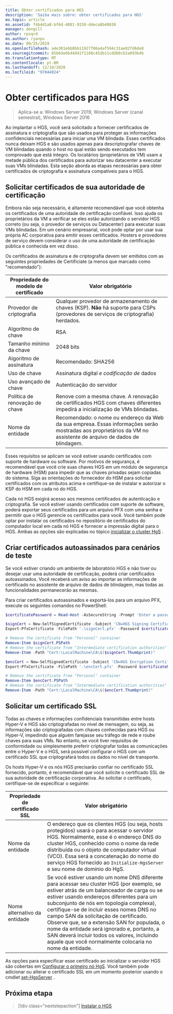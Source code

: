 ```yaml
---
title: Obter certificados para HGS
description: 'Saiba mais sobre: obter certificados para HGS'
ms.topic: article
ms.assetid: f4b4d1a8-bf6d-4881-9150-ddeca8b48038
manager: dongill
author: rpsqrd
ms.author: ryanpu
ms.date: 09/25/2019
ms.openlocfilehash: a4e301ebb8bb11927f86a4af594c31ae02fd6de8
ms.sourcegitcommit: 65b6de6b44d41f1180c45db11cdd60cb2a093b46
ms.translationtype: MT
ms.contentlocale: pt-BR
ms.lasthandoff: 12/10/2020
ms.locfileid: "97044024"
---
```

# <a name="obtain-certificates-for-hgs"></a>Obter certificados para HGS

>Aplica-se a: Windows Server 2019, Windows Server (canal semestral), Windows Server 2016

Ao implantar o HGS, você será solicitado a fornecer certificados de assinatura e criptografia que são usados para proteger as informações confidenciais necessárias para iniciar uma VM blindada.
Esses certificados nunca deixam HGS e são usados apenas para descriptografar chaves de VM blindadas quando o host no qual estão sendo executados tem comprovado que está íntegro.
Os locatários (proprietários de VM) usam a metade pública dos certificados para autorizar seu datacenter a executar suas VMs blindadas.
Esta seção aborda as etapas necessárias para obter certificados de criptografia e assinatura compatíveis para o HGS.

## <a name="request-certificates-from-your-certificate-authority"></a>Solicitar certificados de sua autoridade de certificação

Embora não seja necessário, é altamente recomendável que você obtenha os certificados de uma autoridade de certificação confiável.
Isso ajuda os proprietários da VM a verificar se eles estão autorizando o servidor HGS correto (ou seja, o provedor de serviços ou Datacenter) para executar suas VMs blindadas.
Em um cenário empresarial, você pode optar por usar sua própria AC corporativa para emitir esses certificados.
Hosters e provedores de serviço devem considerar o uso de uma autoridade de certificação pública e conhecida em vez disso.

Os certificados de assinatura e de criptografia devem ser emitidos com as seguintes propriedades de Certificiate (a menos que marcado como "recomendado"):

Propriedade do modelo de certificado | Valor obrigatório
------------------------------|----------------
Provedor de criptografia               | Qualquer provedor de armazenamento de chaves (KSP). **Não** há suporte para CSPs (provedores de serviços de criptografia) herdados.
Algoritmo de chave                 | RSA
Tamanho mínimo da chave              | 2048 bits
Algoritmo de assinatura           | Recomendado: SHA256
Uso de chave                     | Assinatura digital *e codificação de* dados
Uso avançado de chave            | Autenticação do servidor
Política de renovação de chave            | Renove com a mesma chave. A renovação de certificados HGS com chaves diferentes impedirá a inicialização de VMs blindadas.
Nome da entidade                  | Recomendado: o nome ou endereço da Web da sua empresa. Essas informações serão mostradas aos proprietários da VM no assistente de arquivo de dados de blindagem.

Esses requisitos se aplicam se você estiver usando certificados com suporte de hardware ou software.
Por motivos de segurança, é recomendável que você crie suas chaves HGS em um módulo de segurança de hardware (HSM) para impedir que as chaves privadas sejam copiadas do sistema.
Siga as orientações do fornecedor do HSM para solicitar certificados com os atributos acima e certifique-se de instalar e autorizar o KSP do HSM em cada nó do HGS.

Cada nó HGS exigirá acesso aos mesmos certificados de autenticação e criptografia.
Se você estiver usando certificados com suporte de software, poderá exportar seus certificados para um arquivo PFX com uma senha e permitir que o HGS gerencie os certificados para você.
Você também pode optar por instalar os certificados no repositório de certificados do computador local em cada nó HGS e fornecer a impressão digital para o HGS.
Ambas as opções são explicadas no tópico [inicializar o cluster HgS](guarded-fabric-initialize-hgs.md) .

## <a name="create-self-signed-certificates-for-test-scenarios"></a>Criar certificados autoassinados para cenários de teste

Se você estiver criando um ambiente de laboratório HGS e não tiver ou desejar usar uma autoridade de certificação, poderá criar certificados autoassinados.
Você receberá um aviso ao importar as informações de certificado no assistente de arquivo de dados de blindagem, mas todas as funcionalidades permanecerão as mesmas.

Para criar certificados autoassinados e exportá-los para um arquivo PFX, execute os seguintes comandos no PowerShell:

```powershell
$certificatePassword = Read-Host -AsSecureString -Prompt 'Enter a password for the PFX file'

$signCert = New-SelfSignedCertificate -Subject 'CN=HGS Signing Certificate' -KeyUsage DataEncipherment, DigitalSignature
Export-PfxCertificate -FilePath '.\signCert.pfx' -Password $certificatePassword -Cert $signCert

# Remove the certificate from "Personal" container
Remove-Item $signCert.PSPath
# Remove the certificate from "Intermediate certification authorities" container
Remove-Item -Path "Cert:\LocalMachine\CA\$($signCert.Thumbprint)"

$encCert = New-SelfSignedCertificate -Subject 'CN=HGS Encryption Certificate' -KeyUsage DataEncipherment, DigitalSignature
Export-PfxCertificate -FilePath '.\encCert.pfx' -Password $certificatePassword -Cert $encCert

# Remove the certificate from "Personal" container
Remove-Item $encCert.PSPath
# Remove the certificate from "Intermediate certification authorities" container
Remove-Item -Path "Cert:\LocalMachine\CA\$($encCert.Thumbprint)"
```

## <a name="request-an-ssl-certificate"></a>Solicitar um certificado SSL

Todas as chaves e informações confidenciais transmitidas entre hosts Hyper-V e HGS são criptografadas no nível de mensagem, ou seja, as informações são criptografadas com chaves conhecidas para HGS ou Hyper-V, impedindo que alguém farejasse seu tráfego de rede e roube chaves para suas VMs.
No entanto, se você tiver requisitos de conformidade ou simplesmente preferir criptografar todas as comunicações entre o Hyper-V e o HGS, será possível configurar o HGS com um certificado SSL que criptografará todos os dados no nível de transporte.

Os hosts Hyper-V e os nós HGS precisarão confiar no certificado SSL fornecido, portanto, é recomendável que você solicite o certificado SSL de sua autoridade de certificação corporativa. Ao solicitar o certificado, certifique-se de especificar o seguinte:

Propriedade de certificado SSL | Valor obrigatório
-------------------------|---------------
Nome da entidade             | O endereço que os clientes HGS (ou seja, hosts protegidos) usará o para acessar o servidor HGS. Normalmente, esse é o endereço DNS do cluster HGS, conhecido como o nome da rede distribuída ou o objeto de computador virtual (VCO). Essa será a concatenação do nome do serviço HGS fornecido ao `Initialize-HgsServer` e seu nome de domínio do HgS.
Nome alternativo da entidade | Se você estiver usando um nome DNS diferente para acessar seu cluster HGS (por exemplo, se estiver atrás de um balanceador de carga ou se estiver usando endereços diferentes para um subconjunto de nós em topologia complexa), certifique-se de incluir esses nomes DNS no campo SAN da solicitação de certificado. Observe que, se a extensão SAN for populada, o nome da entidade será ignorado e, portanto, a SAN deverá incluir todos os valores, incluindo aquele que você normalmente colocaria no nome da entidade.

As opções para especificar esse certificado ao inicializar o servidor HGS são cobertas em [Configurar o primeiro nó HgS](guarded-fabric-initialize-hgs.md).
Você também pode adicionar ou alterar o certificado SSL em um momento posterior usando o cmdlet [set-HgsServer](/powershell/module/hgsserver/set-hgsserver) .

## <a name="next-step"></a>Próxima etapa

> [!div class="nextstepaction"]
> [Instalar o HGS](guarded-fabric-choose-where-to-install-hgs.md)
